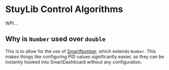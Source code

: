 # StuyLib Control Algorithms

WPI...

## Why is `Number` used over `double`

This is to allow for the use of [SmartNumber](https://github.com/StuyPulse/StuyLib/blob/main/src/com/stuypulse/stuylib/network/SmartNumber.java), which extends `Number`. This makes things like configuring PID values significantly easier, as they can be instantly hooked into SmartDashboard without any configuration.